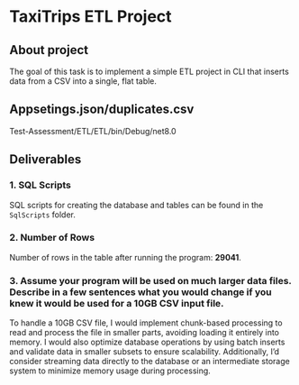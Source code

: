 # TaxiTrips ETL Project
## About project
The goal of this task is to implement a simple ETL project in CLI that inserts data from a CSV into a single, flat table.

## Appsetings.json/duplicates.csv
Test-Assessment/ETL/ETL/bin/Debug/net8.0

## Deliverables

### 1. SQL Scripts
SQL scripts for creating the database and tables can be found in the `SqlScripts` folder.

### 2. Number of Rows
Number of rows in the table after running the program: **29041**.

### 3.  Assume your program will be used on much larger data files. Describe in a few sentences what you would change if you knew it would be used for a 10GB CSV input file.

To handle a 10GB CSV file, I would implement chunk-based processing to read and process the file in smaller parts, avoiding loading it entirely into memory. I would also optimize database operations by using batch inserts and validate data in smaller subsets to ensure scalability. Additionally, I’d consider streaming data directly to the database or an intermediate storage system to minimize memory usage during processing.
